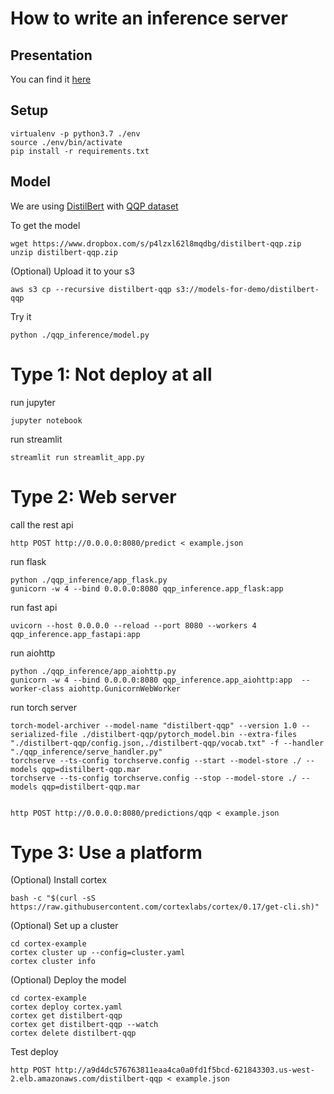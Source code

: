 # How to write an inference server


## Presentation
You can find it [here]()

## Setup

```
virtualenv -p python3.7 ./env
source ./env/bin/activate
pip install -r requirements.txt
```


## Model

We are using [DistilBert](https://arxiv.org/abs/1910.01108) with [QQP dataset](https://gluebenchmark.com/tasks)

To get the model
```
wget https://www.dropbox.com/s/p4lzxl62l8mqdbg/distilbert-qqp.zip
unzip distilbert-qqp.zip
```

(Optional) Upload it to your s3
```
aws s3 cp --recursive distilbert-qqp s3://models-for-demo/distilbert-qqp
```

Try it
```
python ./qqp_inference/model.py
```

# Type 1: Not deploy at all

run jupyter
```
jupyter notebook
```

run streamlit
```
streamlit run streamlit_app.py
```


# Type 2: Web server

call the rest api
```
http POST http://0.0.0.0:8080/predict < example.json
```

run flask 
```
python ./qqp_inference/app_flask.py
gunicorn -w 4 --bind 0.0.0.0:8080 qqp_inference.app_flask:app
```

run fast api

```
uvicorn --host 0.0.0.0 --reload --port 8080 --workers 4 qqp_inference.app_fastapi:app 
``` 

run aiohttp

```
python ./qqp_inference/app_aiohttp.py
gunicorn -w 4 --bind 0.0.0.0:8080 qqp_inference.app_aiohttp:app  --worker-class aiohttp.GunicornWebWorker
```

run torch server

```
torch-model-archiver --model-name "distilbert-qqp" --version 1.0 --serialized-file ./distilbert-qqp/pytorch_model.bin --extra-files "./distilbert-qqp/config.json,./distilbert-qqp/vocab.txt" -f --handler "./qqp_inference/serve_handler.py"
torchserve --ts-config torchserve.config --start --model-store ./ --models qqp=distilbert-qqp.mar
torchserve --ts-config torchserve.config --stop --model-store ./ --models qqp=distilbert-qqp.mar


http POST http://0.0.0.0:8080/predictions/qqp < example.json
```


# Type 3: Use a platform

(Optional) Install cortex
```
bash -c "$(curl -sS https://raw.githubusercontent.com/cortexlabs/cortex/0.17/get-cli.sh)"
```

(Optional) Set up a cluster
```
cd cortex-example
cortex cluster up --config=cluster.yaml
cortex cluster info
```


(Optional) Deploy the model
```
cd cortex-example
cortex deploy cortex.yaml
cortex get distilbert-qqp
cortex get distilbert-qqp --watch
cortex delete distilbert-qqp
```

Test deploy

```
http POST http://a9d4dc576763811eaa4ca0a0fd1f5bcd-621843303.us-west-2.elb.amazonaws.com/distilbert-qqp < example.json
```